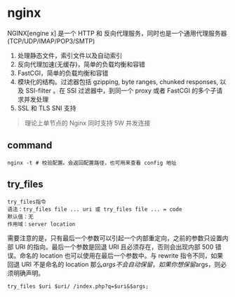 # nginx

NGINX[engine x] 是一个 HTTP 和 反向代理服务，同时也是一个通用代理服务器(TCP/UDP/IMAP/POP3/SMTP)

1. 处理静态文件，索引文件以及自动索引
2. 反向代理加速(无缓存)，简单的负载均衡和容错
3. FastCGI，简单的负载均衡和容错
4. 模块化的结构。过滤器包括 gzipping, byte ranges, chunked responses, 以及 SSI-filter 。在 SSI 过滤器中，到同一个 proxy 或者 FastCGI 的多个子请求并发处理
5. SSL 和 TLS SNI 支持

> 理论上单节点的 Nginx 同时支持 5W 并发连接

## command

```shell
nginx -t # 校验配置。会返回配置路径，也可用来查看 config 地址
```

## try_files

```nginx
try_files指令
语法：try_files file ... uri 或 try_files file ... = code
默认值：无
作用域：server location
```

需要注意的是，只有最后一个参数可以引起一个内部重定向，之前的参数只设置内部 URI 的指向。最后一个参数是回退 URI 且必须存在，否则会出现内部 500 错误。命名的 location 也可以使用在最后一个参数中。与 rewrite 指令不同，如果回退 URI 不是命名的 location 那么$args不会自动保留，如果你想保留$args，则必须明确声明。

```nginx
try_files $uri $uri/ /index.php?q=$uri&$args;
```

